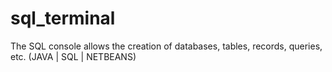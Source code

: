 # sql_terminal
The SQL console allows the creation of databases, tables, records, queries, etc. (JAVA | SQL | NETBEANS)
